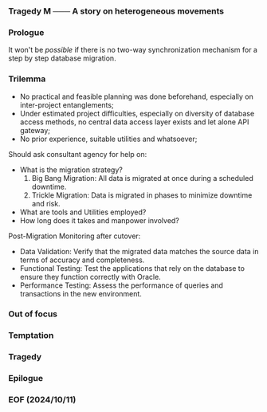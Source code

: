 ### Tragedy M ─── A story on heterogeneous movements

### Prologue
It won't be *possible* if there is no two-way synchronization mechanism for a step by step database migration. 

### Trilemma
- No practical and feasible planning was done beforehand, especially on inter-project entanglements; 
- Under estimated project difficulties, especially on diversity of database access methods, no central data access layer exists and let alone API gateway; 
- No prior experience, suitable utilities and whatsoever; 

Should ask consultant agency for help on:
- What is the migration strategy? 
    1. Big Bang Migration: All data is migrated at once during a scheduled downtime.
    2. Trickle Migration: Data is migrated in phases to minimize downtime and risk.
- What are tools and Utilities employed? 
- How long does it takes and manpower involved? 

Post-Migration Monitoring after cutover: 
- Data Validation: Verify that the migrated data matches the source data in terms of accuracy and completeness.
- Functional Testing: Test the applications that rely on the database to ensure they function correctly with Oracle.
- Performance Testing: Assess the performance of queries and transactions in the new environment.

### Out of focus


### Temptation


### Tragedy


### Epilogue


### EOF (2024/10/11)
